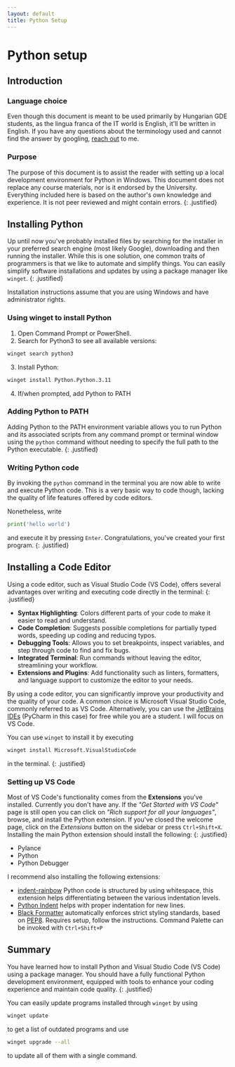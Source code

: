 ```yaml
---
layout: default
title: Python Setup
---
```

# Python setup

## Introduction

### Language choice

Even though this document is meant to be used primarily by Hungarian GDE students, as the lingua franca of the IT world is English, it'll be written in English. If you have any questions about the terminology used and cannot find the answer by googling, [reach out](mailto:ga790t@neptun.gde.hu?subject=Question%20about%20Python%20Setup) to me.

### Purpose
The purpose of this document is to assist the reader with setting up a local development environment for Python in Windows. This document does not replace any course materials, nor is it endorsed by the University. Everything included here is based on the author's own knowledge and experience. It is not peer reviewed and might contain errors.
{: .justified}

## Installing Python

Up until now you've probably installed files by searching for the installer in your preferred search engine (most likely Google), downloading and then running the installer. While this is one solution, one common traits of programmers is that we like to automate and simplify things. You can easily simplify software installations and updates by using a package manager like `winget`. 
{: .justified}

Installation instructions assume that you are using Windows and have administrator rights. 

### Using winget to install Python

1. Open Command Prompt or PowerShell.
2. Search for Python3 to see all available versions:
```sh
winget search python3
```
3. Install Python:
```sh
winget install Python.Python.3.11
```
4. If/when prompted, add Python to PATH

### Adding Python to PATH
Adding Python to the PATH environment variable allows you to run Python and its associated scripts from any command prompt or terminal window using the `python` command without needing to specify the full path to the Python executable.
{: .justified}

### Writing Python code

By invoking the `python` command in the terminal you are now able to write and execute Python code. This is a very basic way to code though, lacking the quality of life features offered by code editors. 

Nonetheless, write 
```python
print('hello world')
```
and execute it by pressing `Enter`. Congratulations, you've created your first program.
{: .justified}

## Installing a Code Editor
Using a code editor, such as Visual Studio Code (VS Code), offers several advantages over writing and executing code directly in the terminal:
{: .justified}

- **Syntax Highlighting**: Colors different parts of your code to make it easier to read and understand.
- **Code Completion**: Suggests possible completions for partially typed words, speeding up coding and reducing typos.
- **Debugging Tools**: Allows you to set breakpoints, inspect variables, and step through code to find and fix bugs.
- **Integrated Terminal**: Run commands without leaving the editor, streamlining your workflow.
- **Extensions and Plugins**: Add functionality such as linters, formatters, and language support to customize the editor to your needs.

By using a code editor, you can significantly improve your productivity and the quality of your code. A common choice is Microsoft Visual Studio Code, commonly referred to as VS Code. Alternatively, you can use the [JetBrains IDEs](https://www.jetbrains.com/community/education/#students) (PyCharm in this case) for free while you are a student. I will focus on VS Code. 

You can use `winget` to install it by executing
```sh
winget install Microsoft.VisualStudioCode
``` 
in the terminal.
{: .justified}

### Setting up VS Code
Most of VS Code's functionality comes from the **Extensions** you've installed. Currently you don't have any. If the *"Get Started with VS Code"* page is still open you can click on *"Rich support for all your languages"*, browse, and install the Python extension. If you've closed the welcome page, click on the *Extensions* button on the sidebar or press `Ctrl+Shift+X`. Installing the main Python extension should install the following:
{: .justified}

- Pylance
- Python
- Python Debugger

I recommend also installing the following extensions:
- [indent-rainbow](https://marketplace.visualstudio.com/items?itemName=oderwat.indent-rainbow) Python code is structured by using whitespace, this extension helps differentiating between the various indentation levels. 
- [Python Indent](https://marketplace.visualstudio.com/items?itemName=KevinRose.vsc-python-indent) helps with proper indentation for new lines. 
- [Black Formatter](https://marketplace.visualstudio.com/items?itemName=ms-python.black-formatter) automatically enforces strict styling standards, based on [PEP8](https://peps.python.org/pep-0008/). Requires setup, follow the instructions. Command Palette can be invoked with `Ctrl+Shift+P`

## Summary
You have learned how to install Python and Visual Studio Code (VS Code) using a package manager. You should have a fully functional Python development environment, equipped with tools to enhance your coding experience and maintain code quality.
{: .justified}

You can easily update programs installed through `winget` by using 
```sh
winget update
``` 
to get a list of outdated programs and use 
```sh
winget upgrade --all
```
to update all of them with a single command. 

